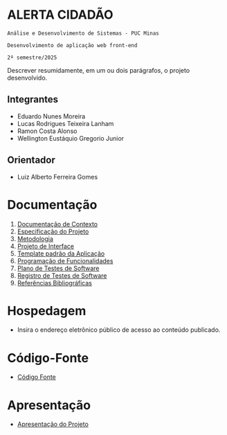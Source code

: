 # ALERTA CIDADÃO

`Análise e Desenvolvimento de Sistemas - PUC Minas`

`Desenvolvimento de aplicação web front-end`

`2º semestre/2025`

Descrever resumidamente, em um ou dois parágrafos, o projeto desenvolvido.

## Integrantes

- Eduardo Nunes Moreira
- Lucas Rodrigues Teixeira Lanham
- Ramon Costa Alonso
- Wellington Eustáquio Gregorio Junior

## Orientador

- Luiz Alberto Ferreira Gomes

# Documentação

<ol>
<li><a href="documentos/01-Documentação de Contexto.md"> Documentação de Contexto</a></li>
<li><a href="documentos/02-Especificação do Projeto.md"> Especificação do Projeto</a></li>
<li><a href="documentos/03-Metodologia.md"> Metodologia</a></li>
<li><a href="documentos/04-Projeto de Interface.md"> Projeto de Interface</a></li>
<li><a href="documentos/05-Template padrão da Aplicação.md"> Template padrão da Aplicação</a></li>
<li><a href="documentos/06-Programação de Funcionalidades.md"> Programação de Funcionalidades</a></li>
<li><a href="documentos/07-Plano de Testes de Software.md"> Plano de Testes de Software</a></li>
<li><a href="documentos/08-Registro de Testes de Software.md"> Registro de Testes de Software</a></li>
<li><a href="documentos/09-Referências.md"> Referências Bibliográficas</a></li>
</ol>

# Hospedagem

- Insira o endereço eletrônico público de acesso ao conteúdo publicado.

# Código-Fonte

- <a href="codigo-fonte/README.md">Código Fonte</a>

# Apresentação

- <a href="apresentacao/README.md">Apresentação do Projeto</a>
